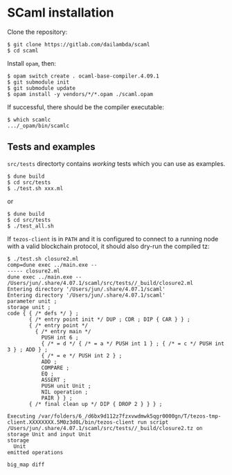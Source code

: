 # SCaml installation

Clone the repository:

```
$ git clone https://gitlab.com/dailambda/scaml
$ cd scaml
```

Install `opam`, then:

```
$ opam switch create . ocaml-base-compiler.4.09.1
$ git submodule init
$ git submodule update
$ opam install -y vendors/*/*.opam ./scaml.opam
```

If successful, there should be the compiler executable:

```
$ which scamlc
.../_opam/bin/scamlc
```

## Tests and examples

`src/tests` directorty contains *working* tests which you can use as examples.

```
$ dune build
$ cd src/tests
$ ./test.sh xxx.ml
```

or 

```
$ dune build
$ cd src/tests
$ ./test_all.sh
```

If `tezos-client` is in `PATH` and it is configured to connect to a running node with a valid blockchain protocol, it should also dry-run the compiled tz:

```
$ ./test.sh closure2.ml 
comp=dune exec ../main.exe --
----- closure2.ml
dune exec ../main.exe -- /Users/jun/.share/4.07.1/scaml/src/tests//_build/closure2.ml
Entering directory '/Users/jun/.share/4.07.1/scaml'
Entering directory '/Users/jun/.share/4.07.1/scaml'
parameter unit ;
storage unit ;
code { { /* defs */ } ;
       { /* entry point init */ DUP ; CDR ; DIP { CAR } } ;
       { /* entry point */
         { /* entry main */
           PUSH int 6 ;
           { /* = d */ { /* = a */ PUSH int 1 } ; { /* = c */ PUSH int 3 } ; ADD } ;
           { /* = e */ PUSH int 2 } ;
           ADD ;
           COMPARE ;
           EQ ;
           ASSERT ;
           PUSH unit Unit ;
           NIL operation ;
           PAIR } } ;
       { /* final clean up */ DIP { DROP 2 } } } ;

Executing /var/folders/6_/d6bx9d112z7fzxvwdmwk5qgr0000gn/T/tezos-tmp-client.XXXXXXXX.5M0z3d0L/bin/tezos-client run script /Users/jun/.share/4.07.1/scaml/src/tests//_build/closure2.tz on storage Unit and input Unit
storage
  Unit
emitted operations
  
big_map diff
```
